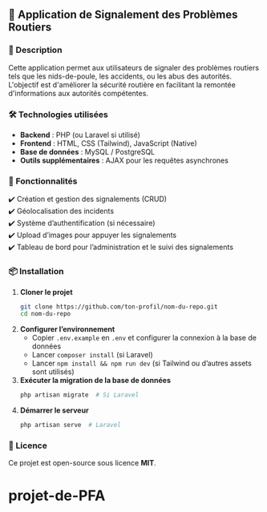 ## 🚦 Application de Signalement des Problèmes Routiers  

### 📌 Description  
Cette application permet aux utilisateurs de signaler des problèmes routiers tels que les nids-de-poule, les accidents, ou les abus des autorités. L'objectif est d'améliorer la sécurité routière en facilitant la remontée d'informations aux autorités compétentes.  

### 🛠️ Technologies utilisées  
- **Backend** : PHP (ou Laravel si utilisé)  
- **Frontend** : HTML, CSS (Tailwind), JavaScript (Native)  
- **Base de données** : MySQL / PostgreSQL  
- **Outils supplémentaires** : AJAX pour les requêtes asynchrones  

### 🎯 Fonctionnalités  
✔️ Création et gestion des signalements (CRUD)  
✔️ Géolocalisation des incidents  
✔️ Système d’authentification (si nécessaire)  
✔️ Upload d’images pour appuyer les signalements  
✔️ Tableau de bord pour l’administration et le suivi des signalements  

### 📦 Installation  
1. **Cloner le projet**  
   ```bash
   git clone https://github.com/ton-profil/nom-du-repo.git
   cd nom-du-repo
   ```
2. **Configurer l’environnement**
   - Copier `.env.example` en `.env` et configurer la connexion à la base de données  
   - Lancer `composer install` (si Laravel)  
   - Lancer `npm install && npm run dev` (si Tailwind ou d’autres assets sont utilisés)  
3. **Exécuter la migration de la base de données**  
   ```bash
   php artisan migrate  # Si Laravel
   ```  
4. **Démarrer le serveur**  
   ```bash 
   php artisan serve  # Laravel  
   ```  

### 📜 Licence  
Ce projet est open-source sous licence **MIT**.  
# projet-de-PFA
